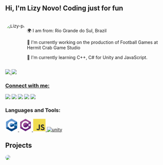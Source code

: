 ## Hi, I'm Lizy Novo! Coding just for fun

<div style="display: inline_block"><br>
<img align="left" alt="Lizy-pic" height="110" style="border-radius:50px;" src="https://cdn.discordapp.com/attachments/703713278840406076/905507215266443364/PROFILECHICKEN.png">
 
🌍 I am from: Rio Grande do Sul, Brazil
 
 🔭 I'm currently working on the production of Football Games at Hermit Crab Game Studio
 
 🌱 I'm currently learning C++, C# for Unity and JavaScript.
 
 ##

<div align="left">
  <a href="https://github.com/lizypk">
  <img height="180em" src="https://github-readme-stats.vercel.app/api?username=lizypk&show_icons=true&theme=dracula&include_all_commits=true&count_private=true"/>
  <img height="180em" src="https://github-readme-stats.vercel.app/api/top-langs/?username=lizypk&layout=compact&langs_count=7&theme=dracula"/>
</div>
 
</div>
  <h3 align="left">Connect with me:</h3>
<p align="left">
<a href="https://instagram.com/lizynovo" target="_blank"><img src="https://img.shields.io/badge/-Instagram-%23E4405F?style=for-the-badge&logo=instagram&logoColor=white" target="_blank"></a>
 	<a href="https://www.twitch.tv/lizypk" target="_blank"><img src="https://img.shields.io/badge/Twitch-9146FF?style=for-the-badge&logo=twitch&logoColor=white" target="_blank"></a>
  <a href = "mailto:novor.lizy@gmail.com"><img src="https://img.shields.io/badge/-Gmail-%23333?style=for-the-badge&logo=gmail&logoColor=white" target="_blank"></a>
  <a href="https://www.linkedin.com/in/lizynovo" target="_blank"><img src="https://img.shields.io/badge/-LinkedIn-%230077B5?style=for-the-badge&logo=linkedin&logoColor=white" target="_blank"></a> 
  <a href="https://steamcommunity.com/id/lizypk" target="_blank"><img src="https://img.shields.io/badge/Steam-000000?style=for-the-badge&logo=steam&logoColor=white"target="_blank"></a> 
</p>

<h3 align="left">Languages and Tools:</h3>
<p align="left"> <a href="https://www.w3schools.com/cpp/" target="_blank"> <img src="https://raw.githubusercontent.com/devicons/devicon/master/icons/cplusplus/cplusplus-original.svg" alt="cplusplus" width="40" height="40"/> </a> <a href="https://www.w3schools.com/cs/" target="_blank"> <img src="https://raw.githubusercontent.com/devicons/devicon/master/icons/csharp/csharp-original.svg" alt="csharp" width="40" height="40"/> </a> <a href="https://developer.mozilla.org/en-US/docs/Web/JavaScript" target="_blank"> <img src="https://raw.githubusercontent.com/devicons/devicon/master/icons/javascript/javascript-original.svg" alt="javascript" width="40" height="40"/> </a> <a href="https://unity.com/" target="_blank"> <img src="https://www.vectorlogo.zone/logos/unity3d/unity3d-icon.svg" alt="unity" width="40" height="40"/> </a> </a> </p>

<div>
 
## Projects

<a href="https://preview.p5js.org/LizyPk/embed/PdUIPqXv6" target="_blank"> <img height="110" style="border-radius:50px;" src="https://15logo.net/wp-content/uploads/2017/08/tetris-800x800.jpg" target="_blank"></a>
</div>
